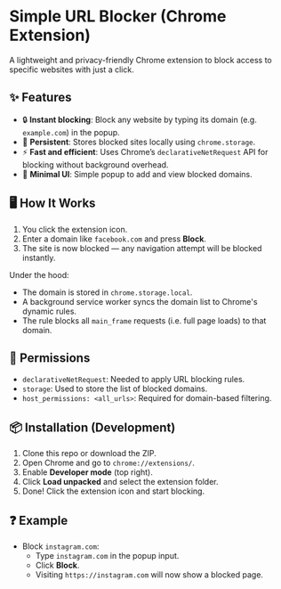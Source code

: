 # Simple URL Blocker (Chrome Extension)

A lightweight and privacy-friendly Chrome extension to block access to specific websites with just a click.

## ✨ Features

- 🔒 **Instant blocking**: Block any website by typing its domain (e.g. `example.com`) in the popup.
- 📁 **Persistent**: Stores blocked sites locally using `chrome.storage`.
- ⚡ **Fast and efficient**: Uses Chrome’s `declarativeNetRequest` API for blocking without background overhead.
- 🧼 **Minimal UI**: Simple popup to add and view blocked domains.

## 🖥 How It Works

1. You click the extension icon.
2. Enter a domain like `facebook.com` and press **Block**.
3. The site is now blocked — any navigation attempt will be blocked instantly.

Under the hood:
- The domain is stored in `chrome.storage.local`.
- A background service worker syncs the domain list to Chrome's dynamic rules.
- The rule blocks all `main_frame` requests (i.e. full page loads) to that domain.

## 🧪 Permissions

- `declarativeNetRequest`: Needed to apply URL blocking rules.
- `storage`: Used to store the list of blocked domains.
- `host_permissions: <all_urls>`: Required for domain-based filtering.

## 📦 Installation (Development)

1. Clone this repo or download the ZIP.
2. Open Chrome and go to `chrome://extensions/`.
3. Enable **Developer mode** (top right).
4. Click **Load unpacked** and select the extension folder.
5. Done! Click the extension icon and start blocking.

## ❓ Example

- Block `instagram.com`:
  - Type `instagram.com` in the popup input.
  - Click **Block**.
  - Visiting `https://instagram.com` will now show a blocked page.
